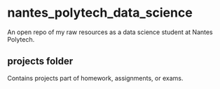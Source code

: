 # nantes_polytech_data_science
An open repo of my raw resources as a data science student at Nantes Polytech. 

## projects folder

Contains projects part of homework, assignments, or exams. 
